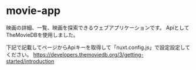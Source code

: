 # movie-app

映画の詳細、一覧、映画を探索できるウェブアプリケーションです。
ApiとしてTheMovieDBを使用しました。


下記で記載してページからApiキーを取得して「nuxt.config.js」で設定設定してください。
https://developers.themoviedb.org/3/getting-started/introduction
